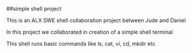 ##simple shell project

This is an ALX SWE shell collaboration project between Jude and Daniel

In this project we collaborated in creation of a simple shell terminal

This shell runs basic commands like ls, cat, vi, cd, mkdir etc
